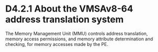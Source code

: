 # D4.2.1 About the VMSAv8-64 address translation system

The Memory Management Unit (MMU) controls address translation, memory access permissions, and memory
attribute determination and checking, for memory accesses made by the PE.

